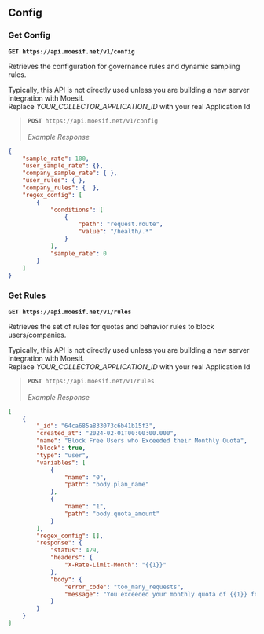 ## Config

### Get Config

**`GET https://api.moesif.net/v1/config`**

Retrieves  the configuration for governance rules and dynamic sampling rules.

<aside class="warning">
Typically, this API is not directly used unless you are building a new server integration with Moesif.
</aside>

<aside class="info">
Replace <i>YOUR_COLLECTOR_APPLICATION_ID</i> with your real Application Id
</aside>

<blockquote class="lang-specific json">
<code><b>POST</b> https://api.moesif.net/v1/config</code>
<br><br><i>Example Response</i><br>
</blockquote>

```json
{
    "sample_rate": 100,
    "user_sample_rate": {},
    "company_sample_rate": { },
    "user_rules": { },
    "company_rules": {  },
    "regex_config": [
        {
            "conditions": [
                {
                    "path": "request.route",
                    "value": "/health/.*"
                }
            ],
            "sample_rate": 0
        }
    ]
}
```

### Get Rules

**`GET https://api.moesif.net/v1/rules`**

Retrieves  the set of rules for quotas and behavior rules to block users/companies.

<aside class="warning">
Typically, this API is not directly used unless you are building a new server integration with Moesif.
</aside>

<aside class="info">
Replace <i>YOUR_COLLECTOR_APPLICATION_ID</i> with your real Application Id
</aside>

<blockquote class="lang-specific json">
<code><b>POST</b> https://api.moesif.net/v1/rules</code>
<br><br><i>Example Response</i><br>
</blockquote>

```json
[
    {
        "_id": "64ca685a833073c6b41b15f3",
        "created_at": "2024-02-01T00:00:00.000",
        "name": "Block Free Users who Exceeded their Monthly Quota",
        "block": true,
        "type": "user",
        "variables": [
            {
                "name": "0",
                "path": "body.plan_name"
            },
            {
                "name": "1",
                "path": "body.quota_amount"
            }
        ],
        "regex_config": [],
        "response": {
            "status": 429,
            "headers": {
                "X-Rate-Limit-Month": "{{1}}"
            },
            "body": {
                "error_code": "too_many_requests",
                "message": "You exceeded your monthly quota of {{1}} for the {{0}} plan. Please upgrade your plan."
            }
        }
    }
]
```

